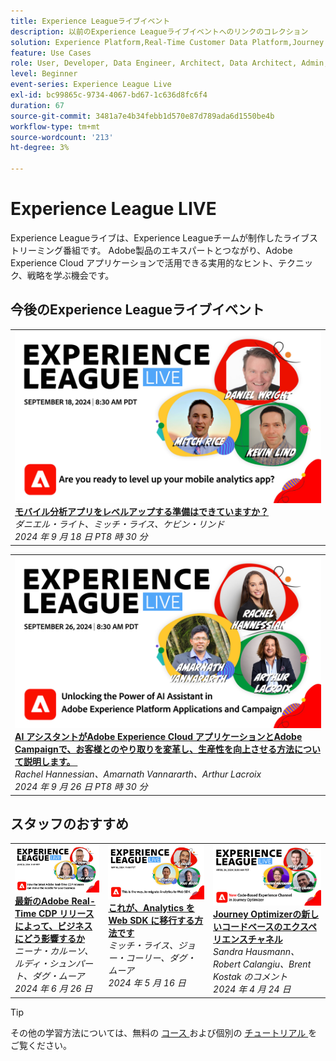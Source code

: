 ```yaml
---
title: Experience Leagueライブイベント
description: 以前のExperience Leagueライブイベントへのリンクのコレクション
solution: Experience Platform,Real-Time Customer Data Platform,Journey Optimizer,Experience Manager,Target,Audience Manager,Analytics
feature: Use Cases
role: User, Developer, Data Engineer, Architect, Data Architect, Admin, Leader
level: Beginner
event-series: Experience League Live
exl-id: bc99865c-9734-4067-bd67-1c636d8fc6f4
duration: 67
source-git-commit: 3481a7e4b34febb1d570e87d789ada6d1550be4b
workflow-type: tm+mt
source-wordcount: '213'
ht-degree: 3%

---
```


# Experience League LIVE

Experience Leagueライブは、Experience Leagueチームが制作したライブストリーミング番組です。  Adobe製品のエキスパートとつながり、Adobe Experience Cloud アプリケーションで活用できる実用的なヒント、テクニック、戦略を学ぶ機会です。

<div id="upcoming-events">

## 今後のExperience Leagueライブイベント

<table>
<tr>

<td style="vertical-align: top;"><a href="episodes/exl-live-episode-09-18-24.md">
      <img alt="Experience Leagueライブ 8 月 28 日（PT）" src="episodes/assets/WebBanner-09-18-2024.jpg">
    </a>
    <div>
      <a href="episodes/exl-live-episode-09-18-24.md">
        <strong> モバイル分析アプリをレベルアップする準備はできていますか？</strong>
      </a>
      <br/><em> ダニエル・ライト、ミッチ・ライス、ケビン・リンド </em>
      <br/><em>2024 年 9 月 18 日 PT8 時 30 分 </em>
    </div>
  </td>
</tr>
</table>
<table>
<tr>

<td style="vertical-align: top;"><a href="episodes/exl-live-episode-09-26-24.md">
      <img alt="Experience Leagueライブ 8 月 28 日（PT）" src="episodes/assets/WebBanner-09-26-2024.png">
    </a>
    <div>
      <a href="episodes/exl-live-episode-09-18-24.md">
        <strong>AI アシスタントがAdobe Experience Cloud アプリケーションとAdobe Campaignで、お客様とのやり取りを変革し、生産性を向上させる方法について説明します。 </strong>
      </a>
      <br/><em>Rachel Hannessian、Amarnath Vannararth、Arthur Lacroix</em>
      <br/><em>2024 年 9 月 26 日 PT8 時 30 分 </em>
    </div>
  </td>
</tr>
</table>

</div>

<div id="recs-overview-body-1"></div>
<div id="recs-overview-body-2"></div>
<div id="recs-overview-body-3"></div>
<div id="recs-overview-body-4"></div>
<div id="recs-overview-body-5"></div>
<div id="recs-overview-body-6"></div>

<div id="past-events">


</div>

## スタッフのおすすめ

<table style="max-width: 1214px;">

<tr>
  <td style="vertical-align: top;"><a href="episodes/exl-live-episode-06-26-24.md">
      <img alt="Experience Leagueライブ 4 月 21 日" src="episodes/assets/WebBanner-June26-2024.jpg">
    </a>
    <div>
      <a href="episodes/exl-live-episode-06-26-24.md">
        <strong> 最新のAdobe Real-Time CDP リリースによって、ビジネスにどう影響するか </strong>
      </a>
      <br/><em> ニーナ・カルーソ、ルディ・シュンパート、ダグ・ムーア </em>
      <br/><em>2024 年 6 月 26 日 </em>
    </div>
  </td>

<td style="vertical-align: top;">
    <a href="episodes/exl-live-episode-05-16-24.md">
      <img alt="Experience League LIVE EP8" src="episodes/assets/WebBanner-May16-2024.jpg">
    </a>
    <div>
      <a href="episodes/exl-live-episode-05-16-24.md"><strong> これが、Analytics を Web SDK に移行する方法です </strong></a>
      <br/><em> ミッチ・ライス、ジョー・コーリー、ダグ・ムーア </em>
      <br/><em>2024 年 5 月 16 日 </em>
    </div>
  </td>

<td style="vertical-align: top;">
    <a href="episodes/exl-live-episode-05-26-22.md">
      <img alt="5 月 26 日（PT）Experience League" src="episodes/assets/WebBanner-Apr24-2024.jpg">
    </a>
    <div>
      <a href="episodes/exl-live-episode-04-24-24.md">
        <strong>Journey Optimizerの新しいコードベースのエクスペリエンスチャネル </strong>
      </a>
      <br/><em>Sandra Hausmann、Robert Calangiu、Brent Kostak のコメント </em>
      <br/><em>2024 年 4 月 24 日 </em>
    </div>
  </td>
  </tr>

</table>


>[!TIP]
>
>その他の学習方法については、無料の [ コース ](https://experienceleague.adobe.com/?lang=ja#dashboard/learning) および個別の [ チュートリアル ](https://experienceleague.adobe.com/docs/home-tutorials.html?lang=ja) をご覧ください。
